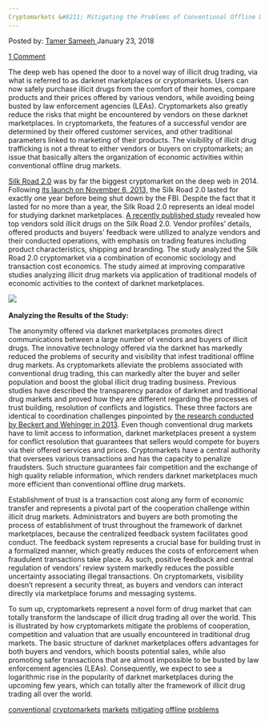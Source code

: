 ```yaml
---
Cryptomarkets &#8211; Mitigating the Problems of Conventional Offline Drug Markets"
---
```

<article class="post-listing post-24525 post type-post status-publish format-standard has-post-thumbnail hentry 
tag-conventional tag-cryptomarkets tag-mitigating tag-offline tag-problems">
<div class="post-inner">
<span>Posted by: <a href="https://www.deepdotweb.com/author/tamersameeh/" title="">Tamer Sameeh </a></span>
<span>January 23, 2018</span>

<span><a href="https://www.deepdotweb.com/2018/01/23/cryptomarkets-mitigating-problems-conventional-offline-drug-markets/#comments">1 Comment</a></span>


<p>The deep web has opened the door to a novel way of illicit drug trading, via what is referred to as darknet marketplaces or cryptomarkets. Users can now safely purchase illicit drugs from the comfort of their homes, compare products and their prices offered by various vendors, while avoiding being busted by law enforcement agencies (LEAs). Cryptomarkets also greatly reduce the risks that might be encountered by vendors on these darknet marketplaces. In cryptomarkets, the features of a successful vendor are determined by their offered customer services, and other traditional parameters linked to marketing of their products. The visibility of illicit drug trafficking is not a threat to either vendors or buyers on cryptomarkets; an issue that basically alters the organization of economic activities within conventional offline drug markets.</p>
<p><a href="https://www.deepdotweb.com/2013/12/24/the-silk-road-2-0-tales-psy-ops/">Silk Road 2.0</a> was by far the biggest cryptomarket on the deep web in 2014. Following <a href="https://www.deepdotweb.com/2013/11/13/silk-road-2-0-is-now-open-for-business/">its launch on November 6, 2013,</a> the Silk Road 2.0 lasted for exactly one year before being shut down by the FBI. Despite the fact that it lasted for no more than a year, the Silk Road 2.0 represents an ideal model for studying darknet marketplaces. <a href="http://journals.sagepub.com/doi/abs/10.1177/1477370817749177">A recently published study</a> revealed how top vendors sold illicit drugs on the Silk Road 2.0. Vendor profiles&#8217; details, offered products and buyers&#8217; feedback were utilized to analyze vendors and their conducted operations, with emphasis on trading features including product characteristics, shipping and branding. The study analyzed the Silk Road 2.0 cryptomarket via a combination of economic sociology and transaction cost economics. The study aimed at improving comparative studies analyzing illicit drug markets via application of traditional models of economic activities to the context of darknet marketplaces.</p>
<p><img class="wp-image-24532" src="/imgs/2018/01/word-image-39.jpeg" srcset="/imgs/2018/01/word-image-39.jpeg 768w, /imgs/2018/01/word-image-39-300x198.jpeg 300w" sizes="(max-width: 768px) 100vw, 768px" /></p>
<p><strong>Analyzing the Results of the Study:</strong></p>
<p>The anonymity offered via darknet marketplaces promotes direct communications between a large number of vendors and buyers of illicit drugs. The innovative technology offered via the darknet has markedly reduced the problems of security and visibility that infest traditional offline drug markets. As cryptomarkets alleviate the problems associated with conventional drug trading, this can markedly alter the buyer and seller population and boost the global illicit drug trading business. Previous studies have described the transparency paradox of darknet and traditional drug markets and proved how they are different regarding the processes of trust building, resolution of conflicts and logistics. These three factors are identical to coordination challenges pinpointed by <a href="http://www.mpifg.de/pu/mpifg_ja/SER_11_2013_Beckert.pdf">the research conducted by Beckert and Wehinger in 2013</a>. Even though conventional drug markets have to limit access to information, darknet marketplaces present a system for conflict resolution that guarantees that sellers would compete for buyers via their offered services and prices. Cryptomarkets have a central authority that oversees various transactions and has the capacity to penalize fraudsters. Such structure guarantees fair competition and the exchange of high quality reliable information, which renders darknet marketplaces much more efficient than conventional offline drug markets.</p>
<p>Establishment of trust is a transaction cost along any form of economic transfer and represents a pivotal part of the cooperation challenge within illicit drug markets. Administrators and buyers are both promoting the process of establishment of trust throughout the framework of darknet marketplaces, because the centralized feedback system facilitates good conduct. The feedback system represents a crucial base for building trust in a formalized manner, which greatly reduces the costs of enforcement when fraudulent transactions take place. As such, positive feedback and central regulation of vendors&#8217; review system markedly reduces the possible uncertainty associating illegal transactions. On cryptomarkets, visibility doesn&#8217;t represent a security threat, as buyers and vendors can interact directly via marketplace forums and messaging systems.</p>
<p>To sum up, cryptomarkets represent a novel form of drug market that can totally transform the landscape of illicit drug trading all over the world. This is illustrated by how cryptomarkets mitigate the problems of cooperation, competition and valuation that are usually encountered in traditional drug markets. The basic structure of darknet marketplaces offers advantages for both buyers and vendors, which boosts potential sales, while also promoting safer transactions that are almost impossible to be busted by law enforcement agencies (LEAs). Consequently, we expect to see a logarithmic rise in the popularity of darknet marketplaces during the upcoming few years, which can totally alter the framework of illicit drug trading all over the world.</p>
</div>
<a href="https://www.deepdotweb.com/tag/conventional/" rel="tag">conventional</a> <a href="https://www.deepdotweb.com/tag/cryptomarkets/" rel="tag">cryptomarkets</a>  <a href="https://www.deepdotweb.com/tag/markets/" rel="tag">markets</a> <a href="https://www.deepdotweb.com/tag/mitigating/" rel="tag">mitigating</a> <a href="https://www.deepdotweb.com/tag/offline/" rel="tag">offline</a> <a href="https://www.deepdotweb.com/tag/problems/" rel="tag">problems</a></span> <span style="display:none" class="updated">2018-01-23<a href="https://www.deepdotweb.com/author/tamersameeh/" title="Posts by Tamer Sameeh" rel="author">Tamer Sameeh</a></strong></div>

